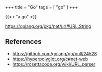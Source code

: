 +++
title = "Go"
tags = [ "go" ]
+++

{{< r "a.go" >}}

<https://golang.org/pkg/net/url#URL.String>

## References

- <https://github.com/golang/go/pull/24528>
- <https://hyperpolyglot.org/c#net-web>
- <https://rosettacode.org/wiki/URL_parser>
